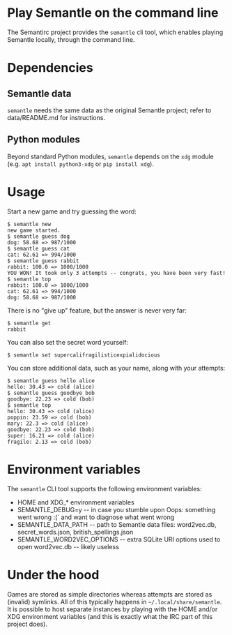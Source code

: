 # Play Semantle on the command line

The Semantirc project provides the `semantle` cli tool, which enables playing Semantle locally, through the command line.

# Dependencies
## Semantle data
`semantle` needs the same data as the original Semantle project; refer to data/README.md for instructions.

## Python modules
Beyond standard Python modules, `semantle` depends on the `xdg` module (e.g. `apt install python3-xdg` or `pip install xdg`).

# Usage
Start a new game and try guessing the word:
```console
$ semantle new
new game started.
$ semantle guess dog
dog: 58.68 => 987/1000
$ semantle guess cat
cat: 62.61 => 994/1000
$ semantle guess rabbit
rabbit: 100.0 => 1000/1000
YOU WON! It took only 3 attempts -- congrats, you have been very fast!
$ semantle top
rabbit: 100.0 => 1000/1000
cat: 62.61 => 994/1000
dog: 58.68 => 987/1000
```

There is no "give up" feature, but the answer is never very far:
```console
$ semantle get
rabbit
```

You can also set the secret word yourself:
```console
$ semantle set supercalifragilisticexpialidocious
```

You can store additional data, such as your name, along with your attempts:
```console
$ semantle guess hello alice
hello: 30.43 => cold (alice)
$ semantle guess goodbye bob
goodbye: 22.23 => cold (bob)
$ semantle top
hello: 30.43 => cold (alice)
poppin: 23.59 => cold (bob)
mary: 22.3 => cold (alice)
goodbye: 22.23 => cold (bob)
super: 16.21 => cold (alice)
fragile: 2.13 => cold (bob)
```

# Environment variables
The `semantle` CLI tool supports the following environment variables:
* HOME and XDG_* environment variables
* SEMANTLE_DEBUG=y -- in case you stumble upon Oops: something went wrong :(` and want to diagnose what went wrong
* SEMANTLE_DATA_PATH -- path to Semantle data files: word2vec.db, secret_words.json, british_spellings.json
* SEMANTLE_WORD2VEC_OPTIONS -- extra SQLite URI options used to open word2vec.db -- likely useless

# Under the hood
Games are stored as simple directories whereas attempts are stored as (invalid) symlinks. All of this typically happens in `~/.local/share/semantle`.
It is possible to host separate instances by playing with the HOME and/or XDG environment variables (and this is exactly what the IRC part of this project does).
